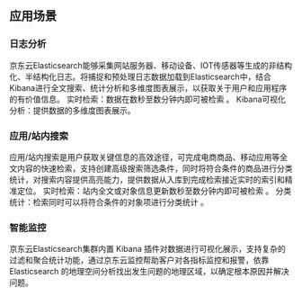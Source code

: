 ## 应用场景
### 日志分析
京东云Elasticsearch能够采集网站服务器、移动设备、IOT传感器等生成的非结构化、半结构化日志。将捕捉和预处理日志数据加载到Elasticsearch中，结合Kibana进行全文搜索、统计分析和多维度图表展示，以获取关于用户和应用程序的有价值信息。
实时检索：数据在数秒至数分钟内即可被检索 。
Kibana可视化分析：提供数据的多维度图表展示。
### 应用/站内搜索
应用/站内搜索是用户获取关键信息的高效途径，可完成电商商品、移动应用等全文内容的快速检索，支持创建高级搜索筛选条件，同时将符合条件的商品进行分类统计，对搜索内容提供高亮能力，提供数据从入库到完成检索接近实时的索引和精准定位。
实时检索：站内全文或对象信息更新数秒至数分钟内即可被检索 。
分类统计：检索同时可以将符合条件的对象项进行分类统计 。
### 智能监控
京东云Elasticsearch集群内置 Kibana 插件对数据进行可视化展示，支持复杂的过滤和聚合统计功能，通过京东云监控帮助客户对各指标监控和报警，依靠 Elasticsearch 的地理空间分析找出发生问题的地理区域，以确定根本原因并解决问题。

